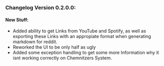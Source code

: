 ### Changelog Version 0.2.0.0:
	

#### New Stuff:
* Added ability to get Links from YouTube and Spotify, as well as exporting these Links with an appropiate format when generating markdown for reddit.
* Reworked the UI to be only half as ugly
* Added some exception handling to get some more Information why it isnt working correctly on Chemnitzers System.